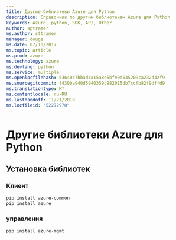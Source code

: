 ```yaml
---
title: Другие библиотеки Azure для Python
description: Справочник по другим библиотекам Azure для Python
keywords: Azure, python, SDK, API, Other
author: sptramer
ms.author: sttramer
manager: douge
ms.date: 07/10/2017
ms.topic: article
ms.prod: azure
ms.technology: azure
ms.devlang: python
ms.service: multiple
ms.openlocfilehash: 53640c7bbad3a15a8e5bfe0d535209ca232d42f9
ms.sourcegitcommit: f439ba940d5940359c982015db7ccfb82f9dffd9
ms.translationtype: HT
ms.contentlocale: ru-RU
ms.lasthandoff: 11/21/2018
ms.locfileid: "52272970"
---
```

# <a name="azure-other-libraries-for-python"></a>Другие библиотеки Azure для Python

## <a name="install-the-libraries"></a>Установка библиотек
### <a name="client"></a>Клиент

```bash
pip install azure-common
pip install azure
```

### <a name="management"></a>управления

```bash
pip install azure-mgmt
```
